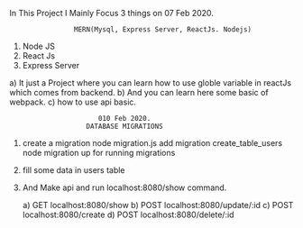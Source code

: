 In This Project I Mainly Focus 3 things on 07 Feb 2020.
                                        
                    MERN(Mysql, Express Server, ReactJs. Nodejs)

1) Node JS
2) React Js
3) Express Server


a) It just a Project where you can learn how to use globle variable in reactJs which comes from backend.
b) And you can learn here some basic of webpack.
c) how to use api basic.



                          010 Feb 2020.
                       DATABASE MIGRATIONS
1)  create a migration
node migration.js add migration create_table_users
node migration up for running migrations

2) fill some data in users table

3) And Make api and run localhost:8080/show command.

   a)  GET localhost:8080/show
   b)  POST localhost:8080/update/:id
   c)  POST localhost:8080/create
   d)  POST localhost:8080/delete/:id
   
   





